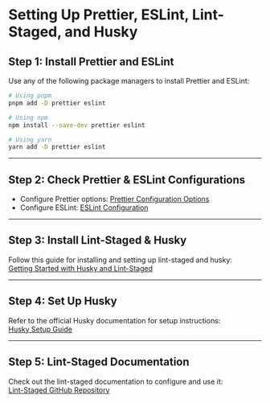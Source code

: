 # Setting Up Prettier, ESLint, Lint-Staged, and Husky

## Step 1: Install Prettier and ESLint
Use any of the following package managers to install Prettier and ESLint:

```bash
# Using pnpm
pnpm add -D prettier eslint

# Using npm
npm install --save-dev prettier eslint

# Using yarn
yarn add -D prettier eslint
```

---

## Step 2: Check Prettier & ESLint Configurations
- Configure Prettier options: [Prettier Configuration Options](https://prettier.io/docs/en/options)
- Configure ESLint: [ESLint Configuration](https://eslint.org/docs/latest/use/configure/ignore)

---

## Step 3: Install Lint-Staged & Husky
Follow this guide for installing and setting up lint-staged and husky:  
[Getting Started with Husky and Lint-Staged](https://duncanlew.medium.com/getting-started-with-husky-and-lint-staged-for-pre-commit-hooks-c2764d8c9ae)

---

## Step 4: Set Up Husky
Refer to the official Husky documentation for setup instructions:  
[Husky Setup Guide](https://typicode.github.io/husky/get-started.html)

---

## Step 5: Lint-Staged Documentation
Check out the lint-staged documentation to configure and use it:  
[Lint-Staged GitHub Repository](https://github.com/lint-staged/lint-staged)
